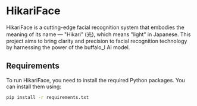 # HikariFace
HikariFace is a cutting-edge facial recognition system that embodies the meaning of its name — "Hikari" (光), which means "light" in Japanese. This project aims to bring clarity and precision to facial recognition technology by harnessing the power of the buffalo_l AI model.

## Requirements

To run HikariFace, you need to install the required Python packages. You can install them using:

```bash
pip install -r requirements.txt
